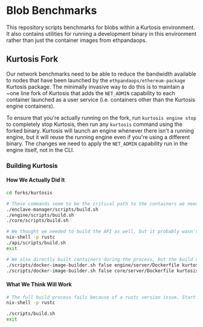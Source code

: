Blob Benchmarks
===============

This repository scripts benchmarks for blobs within a Kurtosis environment. It also contains utilities for running a development binary in this environment rather than just the container images from ethpandaops.

## Kurtosis Fork

Our network benchmarks need to be able to reduce the bandwidth available to nodes that have been launched by the `ethpandaops/ethereum-package` Kurtosis package. The minimally invasive way to do this is to maintain a ~one line fork of Kurtosis that adds the `NET_ADMIN` capability to each container launched as a user service (i.e. containers other than the Kurtosis engine containers).

To ensure that you're actually running on the fork, run `kurtosis engine stop` to completely stop Kurtosis, then run any `kurtosis` command using the forked binary. Kurtosis will launch an engine whenever there isn't a running engine, but it will reuse the running engine even if you're using a different binary. The changes we need to apply the `NET_ADMIN` capability run in the engine itself, not in the CLI.


### Building Kurtosis

#### How We Actually Did It

```bash
cd forks/kurtosis

# These commands seem to be the critical path to the containers we need.
./enclave-manager/scripts/build.sh 
./engine/scripts/build.sh
./core/scripts/build.sh

# We thought we needed to build the API as well, but it probably wasn't necessary.
nix-shell -p rustc
./api/scripts/build.sh
exit

# We also directly built containers during the process, but the build scripts should do this automatically.
./scripts/docker-image-builder.sh false engine/server/Dockerfile kurtosistech/engine:caa9a3-dirty
./scripts/docker-image-builder.sh false core/server/Dockerfile kurtosistech/core:caa9a3-dirty
```

#### What We Think Will Work

```bash
# The full build process fails because of a rustc version issue. Start a shell with the latest version of rustc.
nix-shell -p rustc

./scripts/build.sh
exit
```

